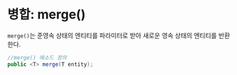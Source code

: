 # 병합: merge()

`merge()`는 준영속 상태의 엔티티를 파라미터로 받아 새로운 영속 상태의 엔티티를 반환한다.

```java
//merge() 메소드 정의
public <T> merge(T entity);
```
